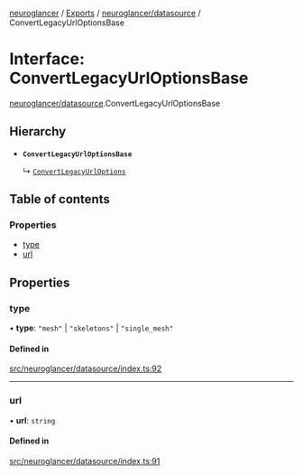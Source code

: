 [neuroglancer](../README.md) / [Exports](../modules.md) / [neuroglancer/datasource](../modules/neuroglancer_datasource.md) / ConvertLegacyUrlOptionsBase

# Interface: ConvertLegacyUrlOptionsBase

[neuroglancer/datasource](../modules/neuroglancer_datasource.md).ConvertLegacyUrlOptionsBase

## Hierarchy

- **`ConvertLegacyUrlOptionsBase`**

  ↳ [`ConvertLegacyUrlOptions`](neuroglancer_datasource.ConvertLegacyUrlOptions.md)

## Table of contents

### Properties

- [type](neuroglancer_datasource.ConvertLegacyUrlOptionsBase.md#type)
- [url](neuroglancer_datasource.ConvertLegacyUrlOptionsBase.md#url)

## Properties

### type

• **type**: ``"mesh"`` \| ``"skeletons"`` \| ``"single_mesh"``

#### Defined in

[src/neuroglancer/datasource/index.ts:92](https://github.com/ActiveBrainAtlas2/neuroglancer/blob/034b457d/src/neuroglancer/datasource/index.ts#L92)

___

### url

• **url**: `string`

#### Defined in

[src/neuroglancer/datasource/index.ts:91](https://github.com/ActiveBrainAtlas2/neuroglancer/blob/034b457d/src/neuroglancer/datasource/index.ts#L91)
